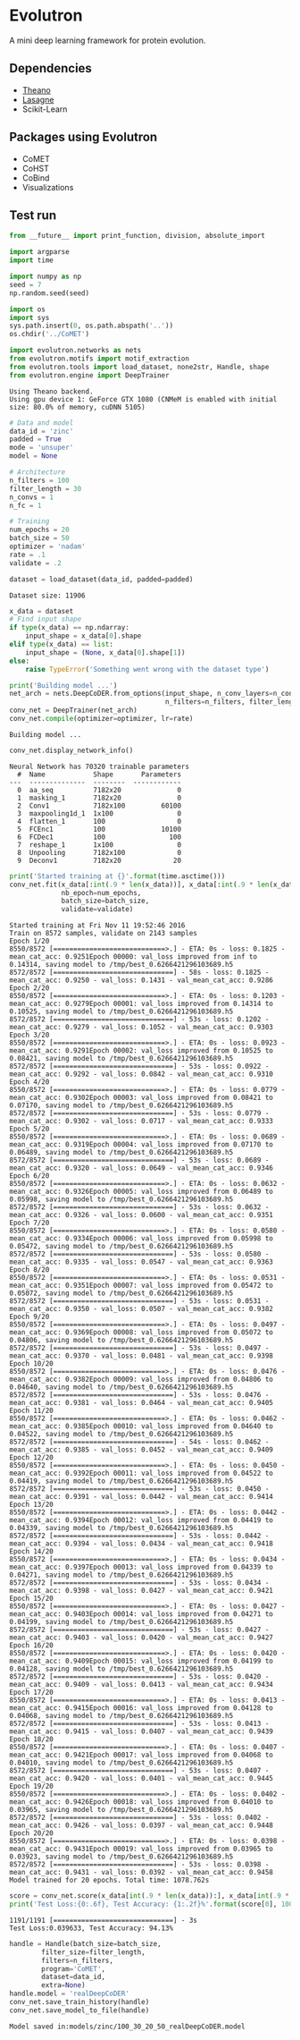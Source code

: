 Evolutron
=========
A mini deep learning framework for protein evolution.

## Dependencies
* [Theano](https://github.com/Theano/Theano)
* [Lasagne](https://github.com/Lasagne/Lasagne)
* Scikit-Learn


## Packages using Evolutron

* CoMET
* CoHST
* CoBind
* Visualizations


## Test run



```python
from __future__ import print_function, division, absolute_import

import argparse
import time

import numpy as np
seed = 7
np.random.seed(seed)

import os
import sys
sys.path.insert(0, os.path.abspath('..'))
os.chdir('../CoMET')

import evolutron.networks as nets
from evolutron.motifs import motif_extraction
from evolutron.tools import load_dataset, none2str, Handle, shape
from evolutron.engine import DeepTrainer
```

    Using Theano backend.
    Using gpu device 1: GeForce GTX 1080 (CNMeM is enabled with initial size: 80.0% of memory, cuDNN 5105)



```python
# Data and model
data_id = 'zinc'
padded = True
mode = 'unsuper'
model = None

# Architecture
n_filters = 100
filter_length = 30
n_convs = 1
n_fc = 1

# Training
num_epochs = 20
batch_size = 50
optimizer = 'nadam'
rate = .1
validate = .2
```


```python
dataset = load_dataset(data_id, padded=padded)
```

    Dataset size: 11906



```python
x_data = dataset
# Find input shape
if type(x_data) == np.ndarray:
    input_shape = x_data[0].shape
elif type(x_data) == list:
    input_shape = (None, x_data[0].shape[1])
else:
    raise TypeError('Something went wrong with the dataset type')
```


```python
print('Building model ...')
net_arch = nets.DeepCoDER.from_options(input_shape, n_conv_layers=n_convs, n_fc_layers=n_fc,
                                       n_filters=n_filters, filter_length=filter_length)
conv_net = DeepTrainer(net_arch)
conv_net.compile(optimizer=optimizer, lr=rate)
```

    Building model ...



```python
conv_net.display_network_info()
```

    Neural Network has 70320 trainable parameters
      #  Name            Shape       Parameters
    ---  --------------  --------  ------------
      0  aa_seq          7182x20              0
      1  masking_1       7182x20              0
      2  Conv1           7182x100         60100
      3  maxpooling1d_1  1x100                0
      4  flatten_1       100                  0
      5  FCEnc1          100              10100
      6  FCDec1          100                100
      7  reshape_1       1x100                0
      8  Unpooling       7182x100             0
      9  Deconv1         7182x20             20



```python
print('Started training at {}'.format(time.asctime()))
conv_net.fit(x_data[:int(.9 * len(x_data))], x_data[:int(.9 * len(x_data))],
             nb_epoch=num_epochs,
             batch_size=batch_size,
             validate=validate)
```

    Started training at Fri Nov 11 19:52:46 2016
    Train on 8572 samples, validate on 2143 samples
    Epoch 1/20
    8550/8572 [============================>.] - ETA: 0s - loss: 0.1825 - mean_cat_acc: 0.9251Epoch 00000: val_loss improved from inf to 0.14314, saving model to /tmp/best_0.6266421296103689.h5
    8572/8572 [==============================] - 58s - loss: 0.1825 - mean_cat_acc: 0.9250 - val_loss: 0.1431 - val_mean_cat_acc: 0.9286
    Epoch 2/20
    8550/8572 [============================>.] - ETA: 0s - loss: 0.1203 - mean_cat_acc: 0.9279Epoch 00001: val_loss improved from 0.14314 to 0.10525, saving model to /tmp/best_0.6266421296103689.h5
    8572/8572 [==============================] - 53s - loss: 0.1202 - mean_cat_acc: 0.9279 - val_loss: 0.1052 - val_mean_cat_acc: 0.9303
    Epoch 3/20
    8550/8572 [============================>.] - ETA: 0s - loss: 0.0923 - mean_cat_acc: 0.9291Epoch 00002: val_loss improved from 0.10525 to 0.08421, saving model to /tmp/best_0.6266421296103689.h5
    8572/8572 [==============================] - 53s - loss: 0.0922 - mean_cat_acc: 0.9292 - val_loss: 0.0842 - val_mean_cat_acc: 0.9310
    Epoch 4/20
    8550/8572 [============================>.] - ETA: 0s - loss: 0.0779 - mean_cat_acc: 0.9302Epoch 00003: val_loss improved from 0.08421 to 0.07170, saving model to /tmp/best_0.6266421296103689.h5
    8572/8572 [==============================] - 53s - loss: 0.0779 - mean_cat_acc: 0.9302 - val_loss: 0.0717 - val_mean_cat_acc: 0.9333
    Epoch 5/20
    8550/8572 [============================>.] - ETA: 0s - loss: 0.0689 - mean_cat_acc: 0.9319Epoch 00004: val_loss improved from 0.07170 to 0.06489, saving model to /tmp/best_0.6266421296103689.h5
    8572/8572 [==============================] - 53s - loss: 0.0689 - mean_cat_acc: 0.9320 - val_loss: 0.0649 - val_mean_cat_acc: 0.9346
    Epoch 6/20
    8550/8572 [============================>.] - ETA: 0s - loss: 0.0632 - mean_cat_acc: 0.9326Epoch 00005: val_loss improved from 0.06489 to 0.05998, saving model to /tmp/best_0.6266421296103689.h5
    8572/8572 [==============================] - 53s - loss: 0.0632 - mean_cat_acc: 0.9326 - val_loss: 0.0600 - val_mean_cat_acc: 0.9351
    Epoch 7/20
    8550/8572 [============================>.] - ETA: 0s - loss: 0.0580 - mean_cat_acc: 0.9334Epoch 00006: val_loss improved from 0.05998 to 0.05472, saving model to /tmp/best_0.6266421296103689.h5
    8572/8572 [==============================] - 53s - loss: 0.0580 - mean_cat_acc: 0.9335 - val_loss: 0.0547 - val_mean_cat_acc: 0.9363
    Epoch 8/20
    8550/8572 [============================>.] - ETA: 0s - loss: 0.0531 - mean_cat_acc: 0.9351Epoch 00007: val_loss improved from 0.05472 to 0.05072, saving model to /tmp/best_0.6266421296103689.h5
    8572/8572 [==============================] - 53s - loss: 0.0531 - mean_cat_acc: 0.9350 - val_loss: 0.0507 - val_mean_cat_acc: 0.9382
    Epoch 9/20
    8550/8572 [============================>.] - ETA: 0s - loss: 0.0497 - mean_cat_acc: 0.9369Epoch 00008: val_loss improved from 0.05072 to 0.04806, saving model to /tmp/best_0.6266421296103689.h5
    8572/8572 [==============================] - 53s - loss: 0.0497 - mean_cat_acc: 0.9370 - val_loss: 0.0481 - val_mean_cat_acc: 0.9398
    Epoch 10/20
    8550/8572 [============================>.] - ETA: 0s - loss: 0.0476 - mean_cat_acc: 0.9382Epoch 00009: val_loss improved from 0.04806 to 0.04640, saving model to /tmp/best_0.6266421296103689.h5
    8572/8572 [==============================] - 53s - loss: 0.0476 - mean_cat_acc: 0.9381 - val_loss: 0.0464 - val_mean_cat_acc: 0.9405
    Epoch 11/20
    8550/8572 [============================>.] - ETA: 0s - loss: 0.0462 - mean_cat_acc: 0.9385Epoch 00010: val_loss improved from 0.04640 to 0.04522, saving model to /tmp/best_0.6266421296103689.h5
    8572/8572 [==============================] - 54s - loss: 0.0462 - mean_cat_acc: 0.9385 - val_loss: 0.0452 - val_mean_cat_acc: 0.9409
    Epoch 12/20
    8550/8572 [============================>.] - ETA: 0s - loss: 0.0450 - mean_cat_acc: 0.9392Epoch 00011: val_loss improved from 0.04522 to 0.04419, saving model to /tmp/best_0.6266421296103689.h5
    8572/8572 [==============================] - 53s - loss: 0.0450 - mean_cat_acc: 0.9391 - val_loss: 0.0442 - val_mean_cat_acc: 0.9414
    Epoch 13/20
    8550/8572 [============================>.] - ETA: 0s - loss: 0.0442 - mean_cat_acc: 0.9394Epoch 00012: val_loss improved from 0.04419 to 0.04339, saving model to /tmp/best_0.6266421296103689.h5
    8572/8572 [==============================] - 53s - loss: 0.0442 - mean_cat_acc: 0.9394 - val_loss: 0.0434 - val_mean_cat_acc: 0.9418
    Epoch 14/20
    8550/8572 [============================>.] - ETA: 0s - loss: 0.0434 - mean_cat_acc: 0.9397Epoch 00013: val_loss improved from 0.04339 to 0.04271, saving model to /tmp/best_0.6266421296103689.h5
    8572/8572 [==============================] - 53s - loss: 0.0434 - mean_cat_acc: 0.9398 - val_loss: 0.0427 - val_mean_cat_acc: 0.9421
    Epoch 15/20
    8550/8572 [============================>.] - ETA: 0s - loss: 0.0427 - mean_cat_acc: 0.9403Epoch 00014: val_loss improved from 0.04271 to 0.04199, saving model to /tmp/best_0.6266421296103689.h5
    8572/8572 [==============================] - 53s - loss: 0.0427 - mean_cat_acc: 0.9403 - val_loss: 0.0420 - val_mean_cat_acc: 0.9427
    Epoch 16/20
    8550/8572 [============================>.] - ETA: 0s - loss: 0.0420 - mean_cat_acc: 0.9409Epoch 00015: val_loss improved from 0.04199 to 0.04128, saving model to /tmp/best_0.6266421296103689.h5
    8572/8572 [==============================] - 53s - loss: 0.0420 - mean_cat_acc: 0.9409 - val_loss: 0.0413 - val_mean_cat_acc: 0.9434
    Epoch 17/20
    8550/8572 [============================>.] - ETA: 0s - loss: 0.0413 - mean_cat_acc: 0.9415Epoch 00016: val_loss improved from 0.04128 to 0.04068, saving model to /tmp/best_0.6266421296103689.h5
    8572/8572 [==============================] - 53s - loss: 0.0413 - mean_cat_acc: 0.9415 - val_loss: 0.0407 - val_mean_cat_acc: 0.9439
    Epoch 18/20
    8550/8572 [============================>.] - ETA: 0s - loss: 0.0407 - mean_cat_acc: 0.9421Epoch 00017: val_loss improved from 0.04068 to 0.04010, saving model to /tmp/best_0.6266421296103689.h5
    8572/8572 [==============================] - 53s - loss: 0.0407 - mean_cat_acc: 0.9420 - val_loss: 0.0401 - val_mean_cat_acc: 0.9445
    Epoch 19/20
    8550/8572 [============================>.] - ETA: 0s - loss: 0.0402 - mean_cat_acc: 0.9426Epoch 00018: val_loss improved from 0.04010 to 0.03965, saving model to /tmp/best_0.6266421296103689.h5
    8572/8572 [==============================] - 53s - loss: 0.0402 - mean_cat_acc: 0.9426 - val_loss: 0.0397 - val_mean_cat_acc: 0.9448
    Epoch 20/20
    8550/8572 [============================>.] - ETA: 0s - loss: 0.0398 - mean_cat_acc: 0.9431Epoch 00019: val_loss improved from 0.03965 to 0.03923, saving model to /tmp/best_0.6266421296103689.h5
    8572/8572 [==============================] - 53s - loss: 0.0398 - mean_cat_acc: 0.9431 - val_loss: 0.0392 - val_mean_cat_acc: 0.9458
    Model trained for 20 epochs. Total time: 1078.762s



```python
score = conv_net.score(x_data[int(.9 * len(x_data)):], x_data[int(.9 * len(x_data)):])
print('Test Loss:{0:.6f}, Test Accuracy: {1:.2f}%'.format(score[0], 100*score[1]))
```

    1191/1191 [==============================] - 3s
    Test Loss:0.039633, Test Accuracy: 94.13%



```python
handle = Handle(batch_size=batch_size,
        filter_size=filter_length,
        filters=n_filters,
        program='CoMET',
        dataset=data_id,
        extra=None)
handle.model = 'realDeepCoDER'
conv_net.save_train_history(handle)
conv_net.save_model_to_file(handle)
```

    Model saved in:models/zinc/100_30_20_50_realDeepCoDER.model

